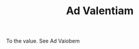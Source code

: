 ---
title: Ad Valentiam
letter: A
permalink: "/definitions/ad-valentiam.html"
body: To the value. See Ad Vaiobem
published_at: '2018-07-07'
layout: post
---